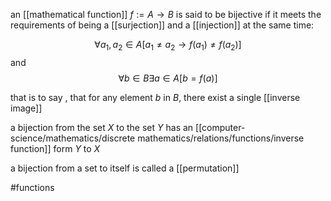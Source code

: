 an [[mathematical function]] $f:=A\rightarrow B$ is said to be bijective if it meets the requirements of being a [[surjection]] and a [[injection]] at the same time:

$$\forall a_1, a_2 \in A [a_1\neq a_2 \rightarrow f(a_1)\neq f(a_2)]$$
and
$$\forall b \in B \exists a \in A [b=f(a)]$$

that is to say , that for any element $b$ in $B$, there exist a single [[inverse image]]

a bijection from the set $X$ to the set $Y$ has an [[computer-science/mathematics/discrete mathematics/relations/functions/inverse function]] form $Y$ to $X$

a bijection from a set to itself is called a [[permutation]]

#functions